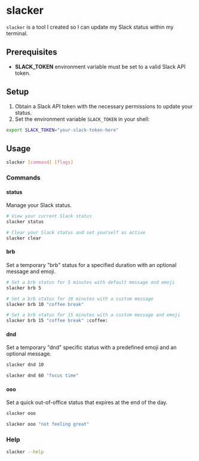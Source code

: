 # slacker

`slacker` is a tool I created so I can update my Slack status within my terminal.

## Prerequisites

- **SLACK_TOKEN** environment variable must be set to a valid Slack API token.

## Setup

1. Obtain a Slack API token with the necessary permissions to update your status.
2. Set the environment variable `SLACK_TOKEN` in your shell:

```bash
export SLACK_TOKEN="your-slack-token-here"
```

## Usage

```bash
slacker [command] [flags]
```

### Commands

#### status

Manage your Slack status.

```bash
# View your current Slack status
slacker status

# Clear your Slack status and set yourself as active
slacker clear
```

#### brb

Set a temporary "brb" status for a specified duration with an optional message and emoji.

```bash
# Set a brb status for 5 minutes with default message and emoji
slacker brb 5

# Set a brb status for 10 minutes with a custom message
slacker brb 10 "coffee break"

# Set a brb status for 15 minutes with a custom message and emoji
slacker brb 15 "coffee break" :coffee:
```

#### dnd

Set a temporary "dnd" specific status with a predefined emoji and an optional message.

```bash
slacker dnd 10
```

```bash
slacker dnd 60 "focus time"
```

#### ooo

Set a quick out-of-office status that expires at the end of the day.

```bash
slacker ooo
```

```bash
slacker ooo "not feeling great"
```

### Help

```bash
slacker --help
```

